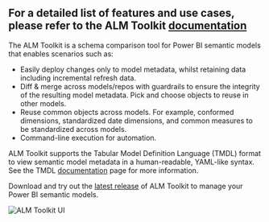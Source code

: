 ## For a detailed list of features and use cases, please refer to the ALM Toolkit [documentation](Semantic%20Model%20Comparison%20and%20Merging%20with%20ALM%20Toolkit.pdf)

The ALM Toolkit is a schema comparison tool for Power BI semantic models that enables scenarios such as:

* Easily deploy changes only to model metadata, whilst retaining data including incremental refresh data.
* Diff & merge across models/repos with guardrails to ensure the integrity of the resulting model metadata. Pick and choose objects to reuse in other models.
* Reuse common objects across models. For example, conformed dimensions, standardized date dimensions, and common measures to be standardized across models.
* Command-line execution for automation.

ALM Toolkit supports the Tabular Model Definition Language (TMDL) format to view semantic model metadata in a human-readable, YAML-like syntax. See the TMDL [documentation](https://learn.microsoft.com/analysis-services/tmdl/tmdl-overview) page for more information.

Download and try out the [latest release](/../../releases/latest) of ALM Toolkit to manage your Power BI semantic models.

![ALM Toolkit UI](https://github.com/user-attachments/assets/5990837f-494e-4a49-b563-42bd2c854c3b)

